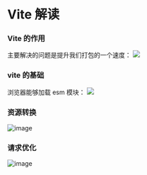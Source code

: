 # Vite 解读

### Vite 的作用
主要解决的问题是提升我们打包的一个速度：
![](https://upload-images.jianshu.io/upload_images/4328038-117100125d3ba691.png?imageMogr2/auto-orient/strip%7CimageView2/2/w/1240)

### vite 的基础
浏览器能够加载 esm 模块：
![](https://upload-images.jianshu.io/upload_images/4328038-c98de0beda8b2409.png?imageMogr2/auto-orient/strip%7CimageView2/2/w/1240)

### 资源转换
![image](https://user-images.githubusercontent.com/5234349/151005110-12f850a5-f53b-4c4b-ac83-ca966f43c31c.png)

### 请求优化
![image](https://user-images.githubusercontent.com/5234349/151004697-1794be1e-829b-4516-9b29-1bff9bf233c4.png)
